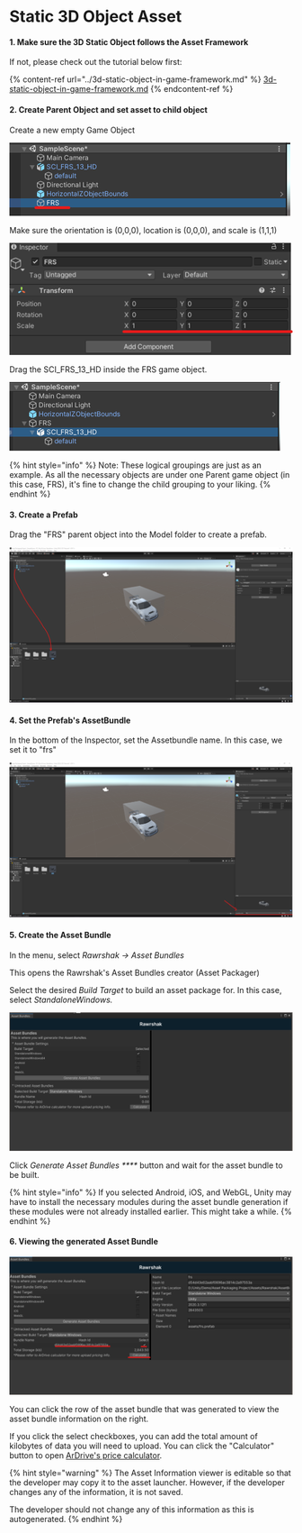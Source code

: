 # Static 3D Object Asset

#### 1. Make sure the 3D Static Object follows the Asset Framework

If not, please check out the tutorial below first:

{% content-ref url="../3d-static-object-in-game-framework.md" %}
[3d-static-object-in-game-framework.md](../3d-static-object-in-game-framework.md)
{% endcontent-ref %}

#### 2. Create Parent Object and set asset to child object

Create a new empty Game Object

![Created empty 'FRS' object](<../../../../.gitbook/assets/image (25) (1).png>)

Make sure the orientation is (0,0,0), location is (0,0,0), and scale is (1,1,1)

![FRS's default location, orientation, and scale](<../../../../.gitbook/assets/image (17) (1).png>)

Drag the SCI\_FRS\_13\_HD inside the FRS game object.

![Set FRS to the parent of SCI\_FRS\_13\_HD object](<../../../../.gitbook/assets/image (4) (1) (1).png>)

{% hint style="info" %}
Note: These logical groupings are just as an example. As all the necessary objects are under one Parent game object (in this case, FRS), it's fine to change the child grouping to your liking.
{% endhint %}

#### 3. Create a Prefab

Drag the "FRS" parent object into the Model folder to create a prefab.

![Drag the object to the project folder to create a prefab](<../../../../.gitbook/assets/image (24) (1).png>)

#### 4. Set the Prefab's AssetBundle

In the bottom of the Inspector, set the Assetbundle name. In this case, we set it to "frs"

![Set Asset Bundle name](<../../../../.gitbook/assets/image (13) (1).png>)

#### 5. Create the Asset Bundle

In the menu, select _Rawrshak -> Asset Bundles_

This opens the Rawrshak's Asset Bundles creator (Asset Packager)

Select the desired _Build Target_ to build an asset package for. In this case, select _StandaloneWindows._

![Select Build Target](<../../../../.gitbook/assets/image (26) (1).png>)

Click _Generate Asset Bundles ****_ button and wait for the asset bundle to be built.&#x20;

{% hint style="info" %}
If you selected Android, iOS, and WebGL, Unity may have to install the necessary modules during the asset bundle generation if these modules were not already installed earlier. This might take a while.
{% endhint %}

#### 6. Viewing the generated Asset Bundle

![Viewing Generated Asset Bundle information](<../../../../.gitbook/assets/image (3) (1).png>)

You can click the row of the asset bundle that was generated to view the asset bundle information on the right.

If you click the select checkboxes, you can add the total amount of kilobytes of data you will need to upload. You can click the "Calculator" button to open [ArDrive's price calculator](https://prices.ardrive.io).

{% hint style="warning" %}
The Asset Information viewer is editable so that the developer may copy it to the asset launcher. However, if the developer changes any of the information, it is not saved.&#x20;

The developer should not change any of this information as this is autogenerated.
{% endhint %}

